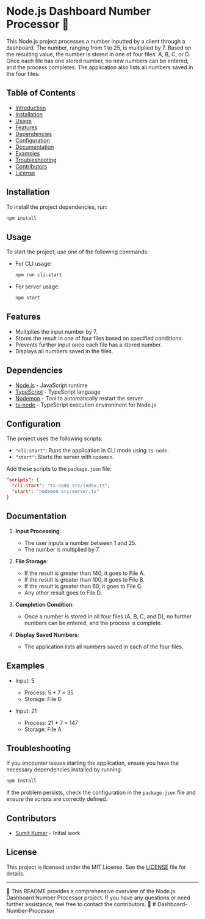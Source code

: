 # Node.js Dashboard Number Processor 🚀

This Node.js project processes a number inputted by a client through a dashboard. The number, ranging from 1 to 25, is multiplied by 7. Based on the resulting value, the number is stored in one of four files: A, B, C, or D. Once each file has one stored number, no new numbers can be entered, and the process completes. The application also lists all numbers saved in the four files.

## Table of Contents

- [Introduction](#introduction)
- [Installation](#installation)
- [Usage](#usage)
- [Features](#features)
- [Dependencies](#dependencies)
- [Configuration](#configuration)
- [Documentation](#documentation)
- [Examples](#examples)
- [Troubleshooting](#troubleshooting)
- [Contributors](#contributors)
- [License](#license)

## Installation

To install the project dependencies, run:

```bash
npm install
```

## Usage

To start the project, use one of the following commands:

- For CLI usage:
  ```bash
  npm run cli:start
  ```

- For server usage:
  ```bash
  npm start
  ```

## Features

- Multiplies the input number by 7.
- Stores the result in one of four files based on specified conditions.
- Prevents further input once each file has a stored number.
- Displays all numbers saved in the files.

## Dependencies

- [Node.js](https://nodejs.org/) - JavaScript runtime
- [TypeScript](https://www.typescriptlang.org/) - TypeScript language
- [Nodemon](https://nodemon.io/) - Tool to automatically restart the server
- [ts-node](https://github.com/TypeStrong/ts-node) - TypeScript execution environment for Node.js

## Configuration

The project uses the following scripts:

- `"cli:start"`: Runs the application in CLI mode using `ts-node`.
- `"start"`: Starts the server with `nodemon`.

Add these scripts to the `package.json` file:

```json
"scripts": {
  "cli:start": "ts-node src/index.ts",
  "start": "nodemon src/server.ts"
}
```

## Documentation

1. **Input Processing**:
   - The user inputs a number between 1 and 25.
   - The number is multiplied by 7.

2. **File Storage**:
   - If the result is greater than 140, it goes to File A.
   - If the result is greater than 100, it goes to File B.
   - If the result is greater than 60, it goes to File C.
   - Any other result goes to File D.

3. **Completion Condition**:
   - Once a number is stored in all four files (A, B, C, and D), no further numbers can be entered, and the process is complete.

4. **Display Saved Numbers**:
   - The application lists all numbers saved in each of the four files.

## Examples

- Input: 5
  - Process: 5 * 7 = 35
  - Storage: File D

- Input: 21
  - Process: 21 * 7 = 147
  - Storage: File A

## Troubleshooting

If you encounter issues starting the application, ensure you have the necessary dependencies installed by running:

```bash
npm install
```

If the problem persists, check the configuration in the `package.json` file and ensure the scripts are correctly defined.

## Contributors

- [Sumit Kumar](https://github.com/yourusername) - Initial work

## License

This project is licensed under the MIT License. See the [LICENSE](LICENSE) file for details.

---

🌟 This README provides a comprehensive overview of the Node.js Dashboard Number Processor project. If you have any questions or need further assistance, feel free to contact the contributors. 🚀
 #   D a s h b o a r d - N u m b e r - P r o c e s s o r  
 
